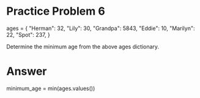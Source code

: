 # Practice Problem 6

ages = {
    "Herman": 32,
    "Lily": 30,
    "Grandpa": 5843,
    "Eddie": 10,
    "Marilyn": 22,
    "Spot": 237,
}

Determine the minimum age from the above ages dictionary.

# Answer
minimum_age = min(ages.values())